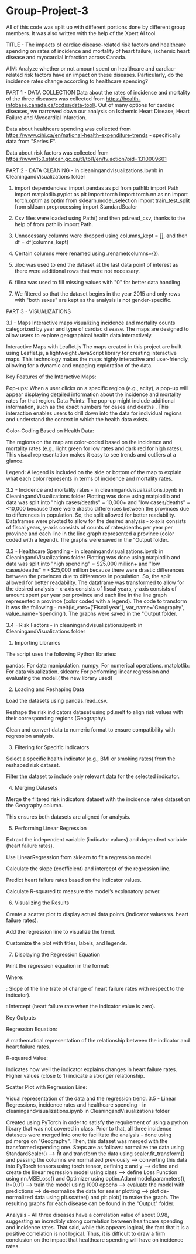 # Group-Project-3
All of this code was split up with different portions done by different group members. It was also written with the help of the Xpert AI tool.

TITLE - The impacts of cardiac disease-related risk factors and healthcare spending on rates of incidence and mortality of heart failure, ischemic heart disease and myocardial infarction across Canada.

AIM: Analyze whether or not amount spent on healthcare and cardiac-related risk factors have an impact on these diseases. Particularly, do the incidence rates change according to healthcare spending?

PART 1 - DATA COLLECTION
Data about the rates of incidence and mortality of the three diseases was collected from https://health-infobase.canada.ca/ccdss/data-tool/. Out of many options for cardiac diseases, we narrowed down our analysis on Ischemic Heart Disease, Heart Failure and Myocardial Infarction.

Data about healthcare spending was collected from https://www.cihi.ca/en/national-health-expenditure-trends - specifically data from "Series F".

Data about risk factors was collected from https://www150.statcan.gc.ca/t1/tbl1/en/tv.action?pid=1310009601

PART 2 - DATA CLEANING - in cleaningandvisualizations.ipynb in CleaningandVisualizations folder
1) import dependencies: import pandas as pd
from pathlib import Path
import matplotlib.pyplot as plt
import torch
import torch.nn as nn
import torch.optim as optim
from sklearn.model_selection import train_test_split
from sklearn.preprocessing import StandardScaler

2) Csv files were loaded using Path() and then pd.read_csv, thanks to the help of from pathlib import Path.

3) Unnecessary columns were dropped using columns_kept = [], and then df = df[columns_kept]

4) Certain columns were renamed using .rename(columns={}).

5) .iloc was used to end the dataset at the last data point of interest as there were additional rows that were not necessary.

6) fillna was used to fill missing values with "0" for better data handling.

7) We filtered so that the dataset begins in the year 2015 and only rows with "both sexes" are kept as the analysis is not gender-specific.

PART 3 - VISUALIZATIONS

3.1 - Maps
Interactive maps visualizing incidence and mortality counts categorized by year and type of cardiac disease.
The maps are designed to allow users to explore geographical health data interactively.

Interactive Maps with Leaflet.js
The maps created in this project are built using Leaflet.js, a lightweight JavaScript library for creating interactive maps. This technology makes the maps highly interactive and user-friendly, allowing for a dynamic and engaging exploration of the data.

Key Features of the Interactive Maps:


Pop-ups: When a user clicks on a specific region (e.g., acity), a pop-up will appear displaying detailed information about the incidence and mortality rates for that region.
Data Points: The pop-up might include additional information, such as the exact numbers for cases and deaths .
This interaction enables users to drill down into the data for individual regions and understand the context in which the health data exists.

Color-Coding Based on Health Data:

The regions on the map are color-coded based on the incidence and mortality rates (e.g., light green for low rates and dark red for high rates). This visual representation makes it easy to see trends and outliers at a glance.

Legend: A legend is included on the side or bottom of the map to explain what each color represents in terms of incidence and mortality rates.


3.2 - Incidence and mortality rates - in cleaningandvisualizations.ipynb in CleaningandVisualizations folder
Plotting was done using matplotlib and data was split into "high cases/deaths" = 10,000+ and "low cases/deaths" = <10,000 because there were drastic differences between the provinces due to differences in population. So, the split allowed for better readability. Dataframes were pivoted to allow for the desired analysis - x-axis consists of fiscal years, y-axis consists of counts of rates/deaths per year per province and each line in the line graph represented a province (color coded with a legend). The graphs were saved in the "Output folder.

3.3 - Healthcare Spending - in cleaningandvisualizations.ipynb in CleaningandVisualizations folder
Plotting was done using matplotlib and data was split into "high spending" = $25,000 million+ and "low cases/deaths" = <$25,000 million because there were drastic differences between the provinces due to differences in population. So, the split allowed for better readability. The dataframe was transformed to allow for the desired analysis - x-axis consists of fiscal years, y-axis consists of amount spent per year per province and each line in the line graph represented a province (color coded with a legend). The code to transform it was the following - melt(id_vars=['Fiscal year'], 
                                               var_name='Geography', 
                                               value_name='spending'). 
The graphs were saved in the "Output folder.

3.4 - Risk Factors - in cleaningandvisualizations.ipynb in CleaningandVisualizations folder
1. Importing Libraries

The script uses the following Python libraries:

pandas: For data manipulation.
numpy: For numerical operations.
matplotlib: For data visualization.
sklearn: For performing linear regression and evaluating the model.( the new library used)

2. Loading and Reshaping Data

Load the datasets using pandas.read_csv.

Reshape the risk indicators dataset using pd.melt to align risk values with their corresponding regions (Geography).

Clean and convert data to numeric format to ensure compatibility with regression analysis.

3. Filtering for Specific Indicators

Select a specific health indicator (e.g., BMI or smoking rates) from the reshaped risk dataset.

Filter the dataset to include only relevant data for the selected indicator.

4. Merging Datasets

Merge the filtered risk indicators dataset with the incidence rates dataset on the Geography column.

This ensures both datasets are aligned for analysis.

5. Performing Linear Regression

Extract the independent variable (indicator values) and dependent variable (heart failure rates).

Use LinearRegression from sklearn to fit a regression model.

Calculate the slope (coefficient) and intercept of the regression line.

Predict heart failure rates based on the indicator values.

Calculate R-squared to measure the model’s explanatory power.

6. Visualizing the Results

Create a scatter plot to display actual data points (indicator values vs. heart failure rates).

Add the regression line to visualize the trend.

Customize the plot with titles, labels, and legends.

7. Displaying the Regression Equation

Print the regression equation in the format:

Where:

: Slope of the line (rate of change of heart failure rates with respect to the indicator).

: Intercept (heart failure rate when the indicator value is zero).

Key Outputs

Regression Equation:

A mathematical representation of the relationship between the indicator and heart failure rates.

R-squared Value:

Indicates how well the indicator explains changes in heart failure rates. Higher values (close to 1) indicate a stronger relationship.

Scatter Plot with Regression Line:

Visual representation of the data and the regression trend.
3.5 - Linear Regressions, incidence rates and healthcare spending - in cleaningandvisualizations.ipynb in CleaningandVisualizations folder

Created using PyTorch in order to satisfy the requirement of using a python library that was not covered in class. Prior to that, all three incidence datasets were merged into one to facilitate the analysis - done using pd.merge on "Geography". Then, this dataset was merged with the transformed spending one.
Steps are as follows: normalize the data using StandardScaler() --> fit and transform the data using scaler.fit_transform() and passing the columns we normalized previously --> converting this data into PyTorch tensors using torch.tensor, defining x and y --> define and create the linear regression model using class --> define Loss Function using nn.MSELoss() and Optimizer using optim.Adam(model.parameters(), lr=0.01) --> train the model using 1000 epochs --> evaluate the model with predictions --> de-normalize the data for easier plotting --> plot de-normalized data using plt.scatter() and plt.plot() to make the graph. The resulting graphs for each disease can be found in the "Output" folder.

Analysis - All three diseases have a correlation value of about 0.98, suggesting an incredibly strong correlation between healthcare spending and incidence rates. That said, while this appears logical, the fact that it is a positive correlation is not logical. Thus, it is difficult to draw a firm conclusion on the impact that healthcare spending will have on incidence rates.




